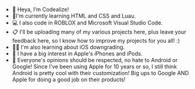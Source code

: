 - 👋 Heya, I’m Codealize!
- 🌟I'm currently learning HTML and CSS and Luau.
- 💻 I also code in ROBLOX and Microsoft Visual Studio Code.
- 📋 I'll be uploading many of my various projects here, plus leave your feedback here, so I know how to improve my projects for you all! :)
- 🧑‍💻 I'm also learning about iOS downgrading.
- 🍎 I have a big interest in Apple's iPhones and iPods.
- 🤖 Everyone's opinions should be respected, no hate to Android or Google! Since I've been using Apple for 10 years or so, I still think Android is pretty cool with their customization! Big ups to Google AND Apple for doing a good job on their products!
